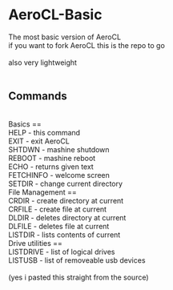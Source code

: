 # AeroCL-Basic
The most basic version of AeroCL <br />
if you want to fork AeroCL this is the repo to go <br />
<br />
also very lightweight <br />
<br />
## Commands 
<br />
 Basics == <br />
   HELP - this command <br />
   EXIT - exit AeroCL <br />
   SHTDWN - mashine shutdown <br />
   REBOOT - mashine reboot <br />
   ECHO - returns given text <br />
   FETCHINFO - welcome screen <br />
   SETDIR - change current directory <br />
 File Management == <br />
   CRDIR - create directory at current <br />
   CRFILE - create file at current <br />
   DLDIR - deletes directory at current <br />
   DLFILE - deletes file at current <br />
   LISTDIR - lists contents of current <br />
 Drive utilities == <br />
   LISTDRIVE - list of logical drives <br />
   LISTUSB - list of removeable usb devices <br />
   <br />
   (yes i pasted this straight from the source)<br />
